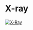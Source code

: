 # X-ray
<a href="https://top.gg/bot/689130292786495588">
    <img src="https://top.gg/api/widget/689130292786495588.svg" alt="X-Ray" />
</a>
